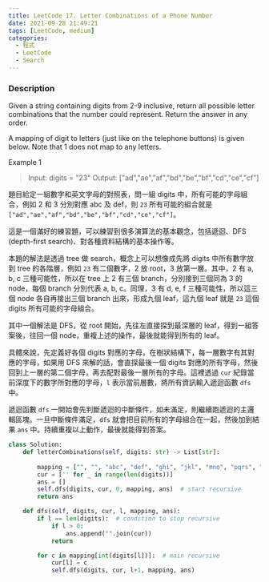 ```yaml
---
title: LeetCode 17. Letter Combinations of a Phone Number
date: 2021-09-28 21:49:21
tags: [LeetCode, medium]
categories:
  - 程式
  - LeetCode
  - Search
---
```


### Description

Given a string containing digits from 2-9 inclusive, return all possible letter combinations that the number could represent. Return the answer in any order.

A mapping of digit to letters (just like on the telephone buttons) is given below. Note that 1 does not map to any letters.

Example 1

> Input: digits = "23"
> Output: ["ad","ae","af","bd","be","bf","cd","ce","cf"]


<!--more-->

題目給定一組數字和英文字母的對照表，問一組 digits 中，所有可能的字母組合，例如 2 和 3 分別對應 abc 及 def，則 ```23``` 所有可能的組合就是 ```["ad","ae","af","bd","be","bf","cd","ce","cf"]```。

這是一個滿好的練習題，可以練習到很多演算法的基本觀念，包括遞迴、DFS (depth-first search)、對各種資料結構的基本操作等。

本題的解法是透過 tree 做 search，概念上可以想像成先將 digits 中所有數字放到 tree 的各階層，例如 ```23``` 有二個數字，2 放 root，3 放第一層。其中，2 有 a, b, c 三種可能性，所以在 tree 上 2 有三個 branch，分別接到三個同為 3 的 node，每個 branch 分別代表 a, b, c。同理，3 有 d, e, f 三種可能性，所以這三個 node 各自再接出三個 branch 出來，形成九個 leaf，這九個 leaf 就是 ```23``` 這個 digits 所有可能的字母組合。

其中一個解法是 DFS，從 root 開始，先往左直接探到最深層的 leaf，得到一組答案後，往回一個 node，重複上述的操作，最後就能得到所有的 leaf。

具體來說，先定義好各個 digits 對應的字母，在樹狀結構下，每一層數字有其對應的字母，如果用 DFS 來解的話，會直探最後一個 digits 對應的所有字母，然後回到上一層的第二個字母，再去配對最後一層所有的字母。這裡透過 ```cur``` 紀錄當前深度下的數字所對應的字母，```l``` 表示當前層數，將所有資訊輸入遞迴函數 ```dfs``` 中。

遞迴函數 ```dfs``` 一開始會先判斷遞迴的中斷條件，如未滿足，則繼續跑遞迴的主邏輯區塊。一旦中斷條件滿足，```dfs``` 就會把目前所有的字母組合在一起，然後加到結果 ```ans``` 中。持續重複以上動作，最後就能得到答案。


```python
class Solution:
    def letterCombinations(self, digits: str) -> List[str]:
        
        mapping = ["", "", "abc", "def", "ghi", "jkl", "mno", "pqrs", "tuv", "wxyz"]
        cur = ['' for _ in range(len(digits))]
        ans = []
        self.dfs(digits, cur, 0, mapping, ans)  # start recursive
        return ans

    def dfs(self, digits, cur, l, mapping, ans):
        if l == len(digits):  # condition to stop recursive
            if l > 0:
                ans.append("".join(cur))
            return

        for c in mapping[int(digits[l])]:  # main recursive
            cur[l] = c
            self.dfs(digits, cur, l+1, mapping, ans)
```
